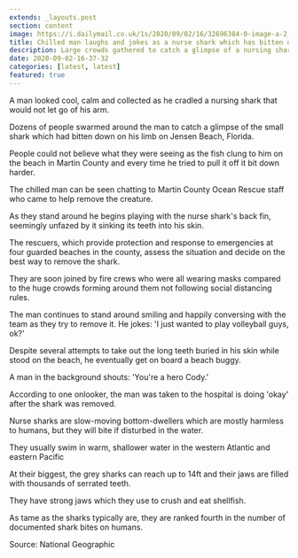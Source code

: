 ```yaml
---
extends: _layouts.post
section: content
image: https://i.dailymail.co.uk/1s/2020/09/02/16/32696384-0-image-a-2_1599059681225.jpg 
title: Chilled man laughs and jokes as a nurse shark which has bitten down on his arm refuses to let go 
description: Large crowds gathered to catch a glimpse of a nursing shark sinking its strong jaw and serrated teeth into a mans arm on Jense Beach, Florida, but footage shows he remained very composed. 
date: 2020-09-02-16-37-32 
categories: [latest, latest] 
featured: true 
--- 
```

A man looked cool, calm and collected as he cradled a nursing shark that would not let go of his arm.   

Dozens of people swarmed around the man to catch a glimpse of the small shark which had bitten down on his limb on Jensen Beach, Florida.

People could not believe what they were seeing as the fish clung to him on the beach in Martin County and every time he tried to pull it off it bit down harder.  

The chilled man can be seen chatting to Martin County Ocean Rescue staff who came to help remove the creature. 

As they stand around he begins playing with the nurse shark's back fin, seemingly unfazed by it sinking its teeth into his skin.  

The rescuers, which provide protection and response to emergencies at four guarded beaches in the county, assess the situation and decide on the best way to remove the shark.

They are soon joined by fire crews who were all wearing masks compared to the huge crowds forming around them not following social distancing rules.

The man continues to stand around smiling and happily conversing with the team as they try to remove it. He jokes: 'I just wanted to play volleyball guys, ok?'

Despite several attempts to take out the long teeth buried in his skin while stood on the beach, he eventually get on board a beach buggy.

A man in the background shouts: 'You're a hero Cody.'

According to one onlooker, the man was taken to the hospital is doing 'okay' after the shark was removed.  

Nurse sharks are slow-moving bottom-dwellers which are mostly harmless to humans, but they will bite if disturbed in the water. 

They usually swim in warm, shallower water in the western Atlantic and eastern Pacific  

At their biggest, the grey sharks can reach up to 14ft and their jaws are filled with thousands of serrated teeth. 

They have strong jaws which they use to crush and eat shellfish. 

As tame as the sharks typically are, they are ranked fourth in the number of documented shark bites on humans. 

Source: National Geographic 

